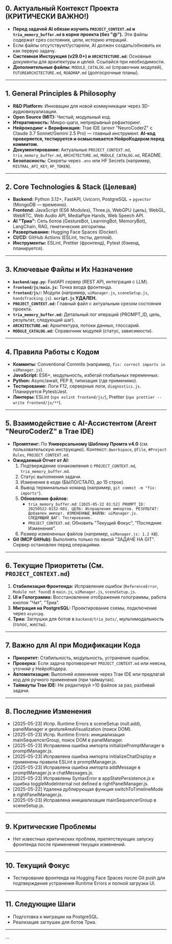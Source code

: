 ## 0. Актуальный Контекст Проекта (КРИТИЧЕСКИ ВАЖНО!)
- **Перед задачей AI обязан изучить `PROJECT_CONTEXT.md` и `tria_memory_buffer.md` в корне проекта (без "@").** Эти файлы содержат срез состояния, цели, историю итераций.
- Если файлы отсутствуют/устарели, AI должен создать/обновить их как первую задачу.
- **Системная Инструкция (v29.0+) и `ARCHITECTURE.md`:** Основные документы для архитектуры и целей. Ссылайся при необходимости.
- **Дополнительные файлы:** `MODULE_CATALOG.md` (справочник модулей), `FUTUREARCHITECTURE.md`, `ROADMAP.md` (долгосрочные планы).

---

## 1. General Principles & Philosophy
- **R&D Platform:** Инновации для новой коммуникации через 3D-аудиовизуализации.
- **Open Source (MIT):** Чистый, модульный код.
- **Итеративность:** Микро-шаги, непрерывный рефакторинг.
- **Нейрокодинг + Верификация:** Trae IDE (агент "NeuroCoderZ" с Claude 3.7 Sonnet/Gemini 2.5 Pro) — главный инструмент. **AI-код проверяется, тестируется и осмысливается НейроКодером перед коммитом.**
- **Документирование:** Актуальные `PROJECT_CONTEXT.md`, `tria_memory_buffer.md`, `ARCHITECTURE.md`, `MODULE_CATALOG.md`, README.
- **Безопасность:** Секреты через `.env` или HF Secrets (например, `MISTRAL_API_KEY`, `HF_TOKEN`).

---

## 2. Core Technologies & Stack (Целевая)
- **Backend:** Python 3.12+, FastAPI, Uvicorn, PostgreSQL + `pgvector` (MongoDB — временно).
- **Frontend:** JavaScript (ES6 Modules), Three.js, WebGPU (цель), WebGL, WebRTC, Web Audio API, MediaPipe Hands, Web Speech API.
- **AI "Триа":** Сеть ботов (GestureBot, LearningBot, MemoryBot), LangChain, RAG, генетические алгоритмы.
- **Развертывание:** Hugging Face Spaces (Docker).
- **CI/CD:** GitHub Actions (ESLint, тесты, деплой).
- **Инструменты:** ESLint, Prettier (фронтенд), Pytest (бэкенд, планируется).

---

## 3. Ключевые Файлы и Их Назначение
- **`backend/app.py`:** FastAPI сервер (REST API, интеграция с LLM).
- **`frontend/js/main.js`:** Точка входа фронтенда.
- **`frontend/js/`:** Модули (например, `uiManager.js`, `sceneSetup.js`, `handsTracking.js`). **`script.js` УДАЛЕН.**
- **`PROJECT_CONTEXT.md`:** Главный файл с актуальным срезом состояния проекта.
- **`tria_memory_buffer.md`:** Детальный лог итераций (PROMPT_ID, цель, результат, следующий шаг).
- **`ARCHITECTURE.md`:** Архитектура, потоки данных, глоссарий.
- **`MODULE_CATALOG.md`:** Справочник модулей (статус, зависимости).

---

## 4. Правила Работы с Кодом
- **Коммиты:** Conventional Commits (например, `fix: correct imports in uiManager.js`).
- **JavaScript:** ES6+, модульность, избегай глобальных переменных.
- **Python:** Async/await, PEP 8, типизация (где применимо).
- **Тестирование:** Логи F12, серверные логи, `diagnostics.js`. Планируется Pytest/Jest.
- **Линтеры:** ESLint (`npx eslint frontend/js/`), Prettier (`npx prettier --write frontend/js/**`).

---

## 5. Взаимодействие с AI-Ассистентом (Агент "NeuroCoderZ" в Trae IDE)
- **Промптинг:** По **Универсальному Шаблону Промта v4.0** (см. пользовательскую инструкцию). Контекст: `@workspace`, `@file`, `#Project Rules`, `PROJECT_CONTEXT.md`.
- **Ожидаемый Отчет от AI:**
  1. Подтверждение ознакомления с `PROJECT_CONTEXT.md`, `tria_memory_buffer.md`.
  2. Статус выполнения задачи.
  3. Изменения в коде (БЫЛО/СТАЛО, до 15 строк).
  4. Вывод терминальных команд (например, `git commit -m "fix: imports"`).
  5. **Обновление файлов:**
     - `tria_memory_buffer.md`: `[2025-05-22 01:52] PROMPT_ID: 20250522-0152-001. ЦЕЛЬ: Исправление импортов. РЕЗУЛЬТАТ: Добавлен импорт. ИЗМЕНЕННЫЕ_ФАЙЛЫ: uiManager.js. СЛЕДУЮЩИЙ_ШАГ: Тестирование.`
     - `PROJECT_CONTEXT.md`: Обновить "Текущий Фокус", "Последние Изменения".
  6. Размер измененных файлов (например, `uiManager.js: 1.2 KB`).
- **Git (MCP GitHub):** Выполнять только по явной "ЗАДАЧЕ НА GIT". Сервер остановлен перед операциями.

---

## 6. Текущие Приоритеты (См. `PROJECT_CONTEXT.md`)
1. **Стабилизация Фронтенда:** Исправление ошибок (`ReferenceError`, `Module not found`) в `main.js`, `uiManager.js`, `sceneSetup.js`.
2. **UI и Голограмма:** Восстановление отображения голограммы, работа кнопок "Чат", "Триа".
3. **Миграция на PostgreSQL:** Проектирование схемы, подключение через `asyncpg`.
4. **Триа:** Заглушки для ботов в `backend/tria_bots/`, мультимодальность (голос, жесты).

---

## 7. Важно для AI при Модификации Кода
- **Приоритет:** Стабильность, модульность, устранение ошибок.
- **Проверка:** Если задача противоречит `PROJECT_CONTEXT.md` или неясна, уточняй у НейроКодера.
- **Автоматизация:** Выполняй изменения через Trae IDE или предлагай код для ручного применения (при таймаутах).
- **Таймауты Trae IDE:** Не редактируй >10 файлов за раз, разбивай задачи.

---

## 8. Последние Изменения
- [2025-05-23] Испр. Runtime Errors в sceneSetup (null.add), panelManager и gestureAreaVisualization (поиск DOM).
- [2025-05-23] Испр. Runtime Errors: инициализация mainSequencerGroup, поиск DOM в panelManager.
- [2025-05-23] Исправлена ошибка импорта initializePromptManager в promptManager.js.
- [2025-05-23] Исправлена ошибка импорта initializeChatDisplay и применены правила ESLint в promptManager.js.
- [2025-05-23] Исправлена ошибка импорта addMessage в promptManager.js и chatMessages.js.
- [2025-05-23] Исправлены SyntaxError в appStatePersistence.js и ошибка toggleModeInternal not defined в rightPanelManager.js.
- [2025-05-22] Удалена дублирующая функция switchToTimelineMode в rightPanelManager.js.
- [2025-05-23] Исправлена инициализация mainSequencerGroup в sceneSetup.js.

---

## 9. Критические Проблемы
- Нет известных критических проблем, препятствующих запуску фронтенда после применения текущих изменений.

---

## 10. Текущий Фокус
- Тестирование фронтенда на Hugging Face Spaces после Git push для подтверждения устранения Runtime Errors и полной загрузки UI.

---

## 11. Следующие Шаги
- Подготовка к миграции на PostgreSQL.
- Реализация заглушек для ботов Триа.

---

...